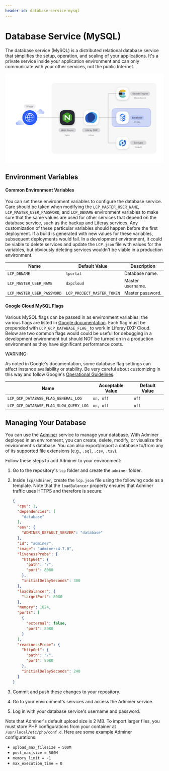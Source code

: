 ```yaml
---
header-id: database-service-mysql
---
```


# Database Service (MySQL)

The database service (MySQL) is a distributed relational database service that 
simplifies the setup, operation, and scaling of your applications. It's a 
private service inside your application environment and can only communicate 
with your other services, not the public Internet. 

![Figure 1: The database service is one of several services available in DXP Cloud.](../../images/services-database.png)

## Environment Variables

#### Common Environment Variables

You can set these environment variables to configure the database service. Care 
should be taken when modifying the `LCP_MASTER_USER_NAME`, 
`LCP_MASTER_USER_PASSWORD`, and `LCP_DBNAME` environment variables to make sure 
that the same values are used for other services that depend on the database 
service, such as the backup and Liferay services. Any customization of these 
particular variables should happen before the first deployment. If a build is 
generated with new values for these variables, subsequent deployments would 
fail. In a development environment, it could be viable to delete services and 
update the `LCP.json` file with values for the variables, but obviously deleting 
services wouldn't be viable in a production environment. 

Name                       | Default Value              | Description      |
-------------------------- | -------------------------- | ---------------- |
`LCP_DBNAME`               | `lportal`                  | Database name.   |
`LCP_MASTER_USER_NAME`     | `dxpcloud`                 | Master username. |
`LCP_MASTER_USER_PASSWORD` | `LCP_PROJECT_MASTER_TOKEN` | Master password. |

#### Google Cloud MySQL Flags

Various MySQL flags can be passed in as environment variables; the various flags 
are listed in 
[Google documentation](https://cloud.google.com/sql/docs/mysql/flags). Each flag 
must be prepended with `LCP_GCP_DATABASE_FLAG_` to work in Liferay DXP Cloud. 
Below are two common flags would could be useful for debugging in a development 
environment but should NOT be turned on in a production environment as they have 
significant performance costs. 

WARNING: 

As noted in Google's documentation, some database flag settings can affect 
instance availability or stability. Be very careful about customizing in this 
way and follow Google's 
[Operational Guidelines](https://cloud.google.com/sql/docs/mysql/operational-guidelines). 

Name                                   | Acceptable Value | Default Value |
-------------------------------------- | ---------------- | ------------- |
`LCP_GCP_DATABASE_FLAG_GENERAL_LOG`    | `on, off`        | `off`         |
`LCP_GCP_DATABASE_FLAG_SLOW_QUERY_LOG` | `on, off`        | `off`         |

## Managing Your Database

You can use the 
[Adminer](https://hub.docker.com/_/adminer) 
service to manage your database. With Adminer deployed in an environment, you 
can create, delete, modify, or visualize the environment's database. You can 
also export/import a database to/from any of its supported file extensions 
(e.g., `.sql`, `.csv`, `.tsv`). 

Follow these steps to add Adminer to your environment: 

1.  Go to the repository's `lcp` folder and create the `adminer` folder. 

2.  Inside `lcp/adminer`, create the `lcp.json` file using the following code as
    a template. Note that the `loadBalancer` property ensures that Adminer 
    traffic uses HTTPS and therefore is secure: 

    ```json
    {
      "cpu": 1,
      "dependencies": [
        "database"
      ],
      "env": {
        "ADMINER_DEFAULT_SERVER": "database"
      },
      "id": "adminer",
      "image": "adminer:4.7.0",
      "livenessProbe": {
        "httpGet": {
          "path": "/",
          "port": 8080
        },
        "initialDelaySeconds": 300
      },
      "loadBalancer": {
        "targetPort": 8080
      },
      "memory": 1024,
      "ports": [
        {
          "external": false,
          "port": 8080
        }
      ],
      "readinessProbe": {
        "httpGet": {
          "path": "/",
          "port": 8080
        },
        "initialDelaySeconds": 240
      }
    }
    ```

3.  Commit and push these changes to your repository. 

4.  Go to your environment's services and access the Adminer service. 

5.  Log in with your database service's username and password. 

Note that Adminer's default upload size is 2 MB. To import larger files, you 
must store PHP configurations from your container at 
`/usr/local/etc/php/conf.d`. Here are some example Adminer configurations: 

-   `upload_max_filesize = 500M`
-   `post_max_size = 500M`
-   `memory_limit = -1`
-   `max_execution_time = 0`
